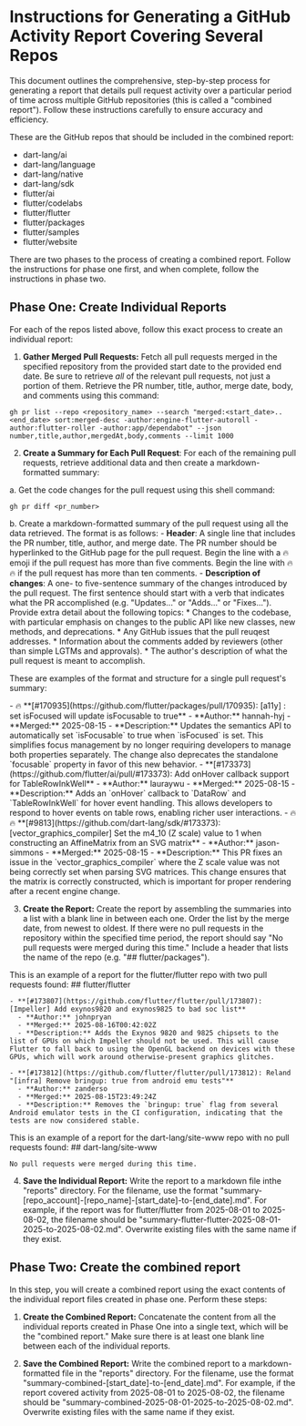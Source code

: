 # Instructions for Generating a GitHub Activity Report Covering Several Repos

This document outlines the comprehensive, step-by-step process for generating a report that details pull request activity over a particular period of time across multiple GitHub repositories (this is called a "combined report"). Follow these instructions carefully to ensure accuracy and efficiency.

These are the GitHub repos that should be included in the combined report:

* dart-lang/ai
* dart-lang/language
* dart-lang/native
* dart-lang/sdk
* flutter/ai
* flutter/codelabs
* flutter/flutter
* flutter/packages
* flutter/samples
* flutter/website

There are two phases to the process of creating a combined report. Follow the instructions for phase one first, and when complete, follow the instructions in phase two.

## Phase One: Create Individual Reports

For each of the repos listed above, follow this exact process to create an individual report:

1. **Gather Merged Pull Requests:** Fetch all pull requests merged in the specified repository from the provided start date to the provided end date. Be sure to retrieve *all* of the relevant pull requests, not just a portion of them. Retrieve the PR number, title, author, merge date, body, and comments using this command:

```shell
gh pr list --repo <repository_name> --search "merged:<start_date>..<end_date> sort:merged-desc -author:engine-flutter-autoroll -author:flutter-roller -author:app/dependabot" --json number,title,author,mergedAt,body,comments --limit 1000
```

2. **Create a Summary for Each Pull Request**: For each of the remaining pull requests, retrieve additional data and then create a markdown-formatted summary:

  a. Get the code changes for the pull request using this shell command:

  ```shell
  gh pr diff <pr_number>
  ```

  b. Create a markdown-formatted summary of the pull request using all the data retrieved. The format is as follows:
    - **Header**: A single line that includes the PR number, title, author, and merge date. The PR number should be hyperlinked to the GitHub page for the pull request. Begin the line with a 🔥 emoji if the pull request has more than five comments.  Begin the line with 🔥🔥 if the pull request has more than ten comments. 
    - **Description of changes**: A one- to five-sentence summary of the changes introduced by the pull request. The first sentence should start with a verb that indicates what the PR accomplished (e.g. "Updates..." or "Adds..." or "Fixes..."). Provide extra detail about the following topics:
      * Changes to the codebase, with particular emphasis on changes to the public API like new classes, new methods, and deprecations.
      * Any GitHub issues that the pull reuqest addresses.
      * Information about the comments added by reviewers (other than simple LGTMs and approvals).
      * The author's description of what the pull request is meant to accomplish.

  These are examples of the format and structure for a single pull request's summary:

  <example>
  - 🔥 **[#170935](https://github.com/flutter/packages/pull/170935): [a11y] : set isFocused will update isFocusable to true**
    - **Author:** hannah-hyj
    - **Merged:** 2025-08-15
    - **Description:** Updates the semantics API to automatically set `isFocusable` to true when `isFocused` is set. This simplifies focus management by no longer requiring developers to manage both properties separately. The change also deprecates the standalone `focusable` property in favor of this new behavior.
  </example>

  <example>
  - **[#173373](https://github.com/flutter/ai/pull/#173373): Add onHover callback support for TableRowInkWell**
    - **Author:** lauraywu
    - **Merged:** 2025-08-15
    - **Description:** Adds an `onHover` callback to `DataRow` and `TableRowInkWell` for hover event handling. This allows developers to respond to hover events on table rows, enabling richer user interactions.
  </example>

  <example>
  - 🔥🔥 **[#9813](https://github.com/dart-lang/sdk/#173373): [vector_graphics_compiler] Set the m4_10 (Z scale) value to 1 when constructing an AffineMatrix from an SVG matrix**
    - **Author:** jason-simmons
    - **Merged:** 2025-08-15
    - **Description:** This PR fixes an issue in the `vector_graphics_compiler` where the Z scale value was not being correctly set when parsing SVG matrices. This change ensures that the matrix is correctly constructed, which is important for proper rendering after a recent engine change.
  </example>

3. **Create the Report:** Create the report by assembling the summaries into a list with a blank line in between each one. Order the list by the merge date, from newest to oldest. If there were no pull requests in the repository within the specified time period, the report should say "No pull requests were merged during this time." Include a header that lists the name of the repo (e.g. "## flutter/packages").

  This is an example of a report for the flutter/flutter repo with two pull requests found:
  <example>
    ## flutter/flutter

    - **[#173807](https://github.com/flutter/flutter/pull/173807): [Impeller] Add exynos9820 and exynos9825 to bad soc list**
      - **Author:** johnpryan
      - **Merged:** 2025-08-16T00:42:02Z
      - **Description:** Adds the Exynos 9820 and 9825 chipsets to the list of GPUs on which Impeller should not be used. This will cause Flutter to fall back to using the OpenGL backend on devices with these GPUs, which will work around otherwise-present graphics glitches.

    - **[#173812](https://github.com/flutter/flutter/pull/173812): Reland "[infra] Remove bringup: true from android emu tests"**
      - **Author:** zanderso
      - **Merged:** 2025-08-15T23:49:24Z
      - **Description:** Removes the `bringup: true` flag from several Android emulator tests in the CI configuration, indicating that the tests are now considered stable.
  </example>

  This is an example of a report for the dart-lang/site-www repo with no pull requests found:
  <example>
    ## dart-lang/site-www

    No pull requests were merged during this time.
  </example>

4. **Save the Individual Report:** Write the report to a markdown file inthe "reports" directory. For the filename, use the format "summary-[repo_account]-[repo_name]-[start_date]-to-[end_date].md". For example, if the report was for flutter/flutter from 2025-08-01 to 2025-08-02, the filename should be "summary-flutter-flutter-2025-08-01-2025-to-2025-08-02.md". Overwrite existing files with the same name if they exist.

## Phase Two: Create the combined report

In this step, you will create a combined report using the exact contents of the individual report files created in phase one. Perform these steps:

1. **Create the Combined Report:** Concatenate the content from all the individual reports created in Phase One into a single text, which will be the "combined report." Make sure there is at least one blank line between each of the individual reports.

2. **Save the Combined Report:** Write the combined report to a markdown-formatted file in the "reports" directory. For the filename, use the format "summary-combined-[start_date]-to-[end_date].md". For example, if the report covered activity from 2025-08-01 to 2025-08-02, the filename should be "summary-combined-2025-08-01-2025-to-2025-08-02.md". Overwrite existing files with the same name if they exist.

